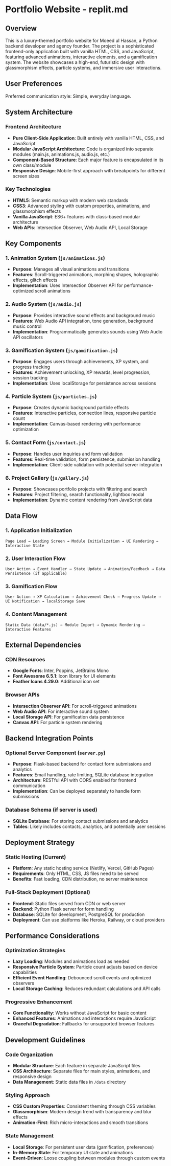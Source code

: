 # Portfolio Website - replit.md

## Overview

This is a luxury-themed portfolio website for Moeed ul Hassan, a Python backend developer and agency founder. The project is a sophisticated frontend-only application built with vanilla HTML, CSS, and JavaScript, featuring advanced animations, interactive elements, and a gamification system. The website showcases a high-end, futuristic design with glassmorphism effects, particle systems, and immersive user interactions.

## User Preferences

Preferred communication style: Simple, everyday language.

## System Architecture

### Frontend Architecture
- **Pure Client-Side Application**: Built entirely with vanilla HTML, CSS, and JavaScript
- **Modular JavaScript Architecture**: Code is organized into separate modules (main.js, animations.js, audio.js, etc.)
- **Component-Based Structure**: Each major feature is encapsulated in its own class/module
- **Responsive Design**: Mobile-first approach with breakpoints for different screen sizes

### Key Technologies
- **HTML5**: Semantic markup with modern web standards
- **CSS3**: Advanced styling with custom properties, animations, and glassmorphism effects
- **Vanilla JavaScript**: ES6+ features with class-based modular architecture
- **Web APIs**: Intersection Observer, Web Audio API, Local Storage

## Key Components

### 1. Animation System (`js/animations.js`)
- **Purpose**: Manages all visual animations and transitions
- **Features**: Scroll-triggered animations, morphing shapes, holographic effects, glitch effects
- **Implementation**: Uses Intersection Observer API for performance-optimized scroll animations

### 2. Audio System (`js/audio.js`)
- **Purpose**: Provides interactive sound effects and background music
- **Features**: Web Audio API integration, tone generation, background music control
- **Implementation**: Programmatically generates sounds using Web Audio API oscillators

### 3. Gamification System (`js/gamification.js`)
- **Purpose**: Engages users through achievements, XP system, and progress tracking
- **Features**: Achievement unlocking, XP rewards, level progression, session tracking
- **Implementation**: Uses localStorage for persistence across sessions

### 4. Particle System (`js/particles.js`)
- **Purpose**: Creates dynamic background particle effects
- **Features**: Interactive particles, connection lines, responsive particle count
- **Implementation**: Canvas-based rendering with performance optimization

### 5. Contact Form (`js/contact.js`)
- **Purpose**: Handles user inquiries and form validation
- **Features**: Real-time validation, form persistence, submission handling
- **Implementation**: Client-side validation with potential server integration

### 6. Project Gallery (`js/gallery.js`)
- **Purpose**: Showcases portfolio projects with filtering and search
- **Features**: Project filtering, search functionality, lightbox modal
- **Implementation**: Dynamic content rendering from JavaScript data

## Data Flow

### 1. Application Initialization
```
Page Load → Loading Screen → Module Initialization → UI Rendering → Interactive State
```

### 2. User Interaction Flow
```
User Action → Event Handler → State Update → Animation/Feedback → Data Persistence (if applicable)
```

### 3. Gamification Flow
```
User Action → XP Calculation → Achievement Check → Progress Update → UI Notification → localStorage Save
```

### 4. Content Management
```
Static Data (data/*.js) → Module Import → Dynamic Rendering → Interactive Features
```

## External Dependencies

### CDN Resources
- **Google Fonts**: Inter, Poppins, JetBrains Mono
- **Font Awesome 6.5.1**: Icon library for UI elements
- **Feather Icons 4.29.0**: Additional icon set

### Browser APIs
- **Intersection Observer API**: For scroll-triggered animations
- **Web Audio API**: For interactive sound system
- **Local Storage API**: For gamification data persistence
- **Canvas API**: For particle system rendering

## Backend Integration Points

### Optional Server Component (`server.py`)
- **Purpose**: Flask-based backend for contact form submissions and analytics
- **Features**: Email handling, rate limiting, SQLite database integration
- **Architecture**: RESTful API with CORS enabled for frontend communication
- **Implementation**: Can be deployed separately to handle form submissions

### Database Schema (if server is used)
- **SQLite Database**: For storing contact submissions and analytics
- **Tables**: Likely includes contacts, analytics, and potentially user sessions

## Deployment Strategy

### Static Hosting (Current)
- **Platform**: Any static hosting service (Netlify, Vercel, GitHub Pages)
- **Requirements**: Only HTML, CSS, JS files need to be served
- **Benefits**: Fast loading, CDN distribution, no server maintenance

### Full-Stack Deployment (Optional)
- **Frontend**: Static files served from CDN or web server
- **Backend**: Python Flask server for form handling
- **Database**: SQLite for development, PostgreSQL for production
- **Deployment**: Can use platforms like Heroku, Railway, or cloud providers

## Performance Considerations

### Optimization Strategies
- **Lazy Loading**: Modules and animations load as needed
- **Responsive Particle System**: Particle count adjusts based on device capabilities
- **Efficient Event Handling**: Debounced scroll events and optimized observers
- **Local Storage Caching**: Reduces redundant calculations and API calls

### Progressive Enhancement
- **Core Functionality**: Works without JavaScript for basic content
- **Enhanced Features**: Animations and interactions require JavaScript
- **Graceful Degradation**: Fallbacks for unsupported browser features

## Development Guidelines

### Code Organization
- **Modular Structure**: Each feature in separate JavaScript files
- **CSS Architecture**: Separate files for main styles, animations, and responsive design
- **Data Management**: Static data files in `/data` directory

### Styling Approach
- **CSS Custom Properties**: Consistent theming through CSS variables
- **Glassmorphism**: Modern design trend with transparency and blur effects
- **Animation-First**: Rich micro-interactions and smooth transitions

### State Management
- **Local Storage**: For persistent user data (gamification, preferences)
- **In-Memory State**: For temporary UI state and animations
- **Event-Driven**: Loose coupling between modules through custom events